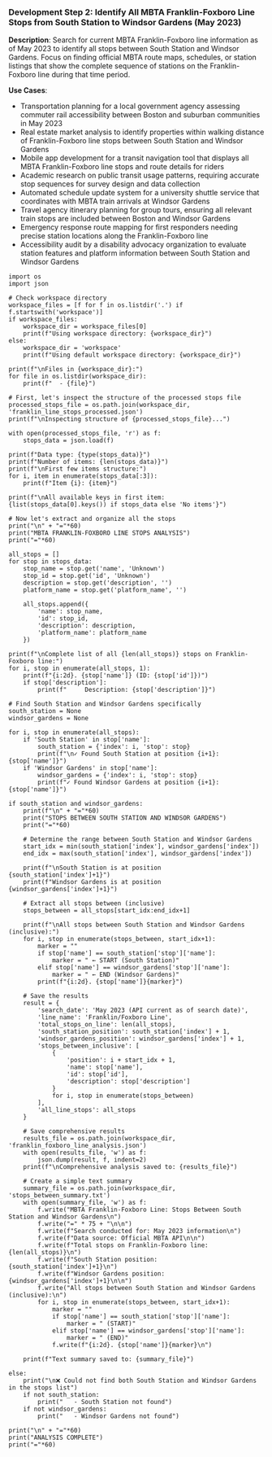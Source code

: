 ### Development Step 2: Identify All MBTA Franklin-Foxboro Line Stops from South Station to Windsor Gardens (May 2023)

**Description**: Search for current MBTA Franklin-Foxboro line information as of May 2023 to identify all stops between South Station and Windsor Gardens. Focus on finding official MBTA route maps, schedules, or station listings that show the complete sequence of stations on the Franklin-Foxboro line during that time period.

**Use Cases**:
- Transportation planning for a local government agency assessing commuter rail accessibility between Boston and suburban communities in May 2023
- Real estate market analysis to identify properties within walking distance of Franklin-Foxboro line stops between South Station and Windsor Gardens
- Mobile app development for a transit navigation tool that displays all MBTA Franklin-Foxboro line stops and route details for riders
- Academic research on public transit usage patterns, requiring accurate stop sequences for survey design and data collection
- Automated schedule update system for a university shuttle service that coordinates with MBTA train arrivals at Windsor Gardens
- Travel agency itinerary planning for group tours, ensuring all relevant train stops are included between Boston and Windsor Gardens
- Emergency response route mapping for first responders needing precise station locations along the Franklin-Foxboro line
- Accessibility audit by a disability advocacy organization to evaluate station features and platform information between South Station and Windsor Gardens

```
import os
import json

# Check workspace directory
workspace_files = [f for f in os.listdir('.') if f.startswith('workspace')]
if workspace_files:
    workspace_dir = workspace_files[0]
    print(f"Using workspace directory: {workspace_dir}")
else:
    workspace_dir = 'workspace'
    print(f"Using default workspace directory: {workspace_dir}")

print(f"\nFiles in {workspace_dir}:")
for file in os.listdir(workspace_dir):
    print(f"  - {file}")

# First, let's inspect the structure of the processed stops file
processed_stops_file = os.path.join(workspace_dir, 'franklin_line_stops_processed.json')
print(f"\nInspecting structure of {processed_stops_file}...")

with open(processed_stops_file, 'r') as f:
    stops_data = json.load(f)

print(f"Data type: {type(stops_data)}")
print(f"Number of items: {len(stops_data)}")
print(f"\nFirst few items structure:")
for i, item in enumerate(stops_data[:3]):
    print(f"Item {i}: {item}")

print(f"\nAll available keys in first item: {list(stops_data[0].keys()) if stops_data else 'No items'}")

# Now let's extract and organize all the stops
print("\n" + "="*60)
print("MBTA FRANKLIN-FOXBORO LINE STOPS ANALYSIS")
print("="*60)

all_stops = []
for stop in stops_data:
    stop_name = stop.get('name', 'Unknown')
    stop_id = stop.get('id', 'Unknown')
    description = stop.get('description', '')
    platform_name = stop.get('platform_name', '')
    
    all_stops.append({
        'name': stop_name,
        'id': stop_id,
        'description': description,
        'platform_name': platform_name
    })

print(f"\nComplete list of all {len(all_stops)} stops on Franklin-Foxboro line:")
for i, stop in enumerate(all_stops, 1):
    print(f"{i:2d}. {stop['name']} (ID: {stop['id']})")
    if stop['description']:
        print(f"     Description: {stop['description']}")

# Find South Station and Windsor Gardens specifically
south_station = None
windsor_gardens = None

for i, stop in enumerate(all_stops):
    if 'South Station' in stop['name']:
        south_station = {'index': i, 'stop': stop}
        print(f"\n✓ Found South Station at position {i+1}: {stop['name']}")
    if 'Windsor Gardens' in stop['name']:
        windsor_gardens = {'index': i, 'stop': stop}
        print(f"✓ Found Windsor Gardens at position {i+1}: {stop['name']}")

if south_station and windsor_gardens:
    print(f"\n" + "="*60)
    print("STOPS BETWEEN SOUTH STATION AND WINDSOR GARDENS")
    print("="*60)
    
    # Determine the range between South Station and Windsor Gardens
    start_idx = min(south_station['index'], windsor_gardens['index'])
    end_idx = max(south_station['index'], windsor_gardens['index'])
    
    print(f"\nSouth Station is at position {south_station['index']+1}")
    print(f"Windsor Gardens is at position {windsor_gardens['index']+1}")
    
    # Extract all stops between (inclusive)
    stops_between = all_stops[start_idx:end_idx+1]
    
    print(f"\nAll stops between South Station and Windsor Gardens (inclusive):")
    for i, stop in enumerate(stops_between, start_idx+1):
        marker = ""
        if stop['name'] == south_station['stop']['name']:
            marker = " ← START (South Station)"
        elif stop['name'] == windsor_gardens['stop']['name']:
            marker = " ← END (Windsor Gardens)"
        print(f"{i:2d}. {stop['name']}{marker}")
    
    # Save the results
    result = {
        'search_date': 'May 2023 (API current as of search date)',
        'line_name': 'Franklin/Foxboro Line',
        'total_stops_on_line': len(all_stops),
        'south_station_position': south_station['index'] + 1,
        'windsor_gardens_position': windsor_gardens['index'] + 1,
        'stops_between_inclusive': [
            {
                'position': i + start_idx + 1,
                'name': stop['name'],
                'id': stop['id'],
                'description': stop['description']
            }
            for i, stop in enumerate(stops_between)
        ],
        'all_line_stops': all_stops
    }
    
    # Save comprehensive results
    results_file = os.path.join(workspace_dir, 'franklin_foxboro_line_analysis.json')
    with open(results_file, 'w') as f:
        json.dump(result, f, indent=2)
    print(f"\nComprehensive analysis saved to: {results_file}")
    
    # Create a simple text summary
    summary_file = os.path.join(workspace_dir, 'stops_between_summary.txt')
    with open(summary_file, 'w') as f:
        f.write("MBTA Franklin-Foxboro Line: Stops Between South Station and Windsor Gardens\n")
        f.write("=" * 75 + "\n\n")
        f.write(f"Search conducted for: May 2023 information\n")
        f.write(f"Data source: Official MBTA API\n\n")
        f.write(f"Total stops on Franklin-Foxboro line: {len(all_stops)}\n")
        f.write(f"South Station position: {south_station['index']+1}\n")
        f.write(f"Windsor Gardens position: {windsor_gardens['index']+1}\n\n")
        f.write("All stops between South Station and Windsor Gardens (inclusive):\n")
        for i, stop in enumerate(stops_between, start_idx+1):
            marker = ""
            if stop['name'] == south_station['stop']['name']:
                marker = " (START)"
            elif stop['name'] == windsor_gardens['stop']['name']:
                marker = " (END)"
            f.write(f"{i:2d}. {stop['name']}{marker}\n")
    
    print(f"Text summary saved to: {summary_file}")
    
else:
    print("\n❌ Could not find both South Station and Windsor Gardens in the stops list")
    if not south_station:
        print("   - South Station not found")
    if not windsor_gardens:
        print("   - Windsor Gardens not found")

print("\n" + "="*60)
print("ANALYSIS COMPLETE")
print("="*60)
```